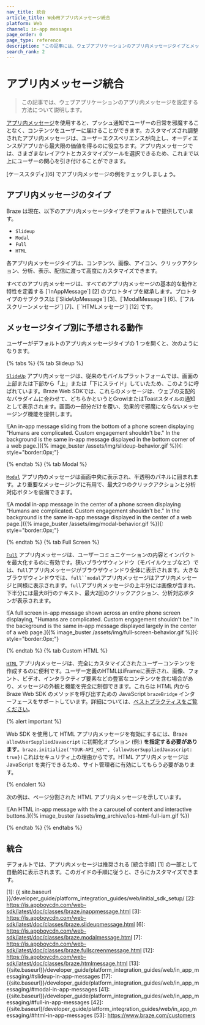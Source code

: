 ```yaml
---
nav_title: 統合
article_title: Web用アプリ内メッセージ統合
platform: Web
channel: in-app messages
page_order: 0
page_type: reference
description: "この記事には、ウェブアプリケーションのアプリ内メッセージタイプとメッセージ動作に関するリソースが含まれています。"
search_rank: 2
---
```


# アプリ内メッセージ統合

> この記事では、ウェブアプリケーションのアプリ内メッセージを設定する方法について説明します。

[アプリ内メッセージ]({{site.baseurl}}/user_guide/message_building_by_channel/in-app_messages/)を使用すると、プッシュ通知でユーザーの日常を邪魔することなく、コンテンツをユーザーに届けることができます。カスタマイズされ調整されたアプリ内メッセージは、ユーザーエクスペリエンスが向上し、オーディエンスがアプリから最大限の価値を得るのに役立ちます。アプリ内メッセージでは、さまざまなレイアウトとカスタマイズツールを選択できるため、これまで以上にユーザーの関心を引き付けることができます。

[ケーススタディ][6] でアプリ内メッセージの例をチェックしましょう。

## アプリ内メッセージのタイプ

Braze は現在、以下のアプリ内メッセージタイプをデフォルトで提供しています。 

- `Slideup`
- `Modal`
- `Full`
- `HTML`

各アプリ内メッセージタイプは、コンテンツ、画像、アイコン、クリックアクション、分析、表示、配信に渡って高度にカスタマイズできます。

すべてのアプリ内メッセージは、すべてのアプリ内メッセージの基本的な動作と特性を定義する [\`InAppMessage\`] [2] のプロトタイプを継承します。プロトタイプのサブクラスは [\`SlideUpMessage\`] [3]、[\`ModalMessage\`] [6]、[\`フルスクリーンメッセージ\`] [7]、[\`\`HTMLメッセージ\`] [12] です。

## メッセージタイプ別に予想される動作

ユーザーがデフォルトのアプリ内メッセージタイプの 1 つを開くと、次のようになります。

{% tabs %}
{% tab Slideup %}

[`SlideUp`](https://js.appboycdn.com/web-sdk/latest/doc/classes/braze.slideupmessage.html) アプリ内メッセージは、従来のモバイルプラットフォームでは、画面の上部または下部から「上」または「下にスライド」していたため、このように呼ばれています。Braze Web SDKでは、これらのメッセージは、ウェブの支配的なパラダイムに合わせて、どちらかというとGrowlまたはToastスタイルの通知として表示されます。画面の一部分だけを覆い、効果的で邪魔にならないメッセージング機能を提供します。

![An in-app message sliding from the bottom of a phone screen displaying "Humans are complicated. Custom engagement shouldn't be." In the background is the same in-app message displayed in the bottom corner of a web page.]({% image_buster /assets/img/slideup-behavior.gif %}){: style="border:0px;"}

{% endtab %}
{% tab Modal %}

[`Modal`](https://js.appboycdn.com/web-sdk/latest/doc/classes/braze.modalmessage.html) アプリ内のメッセージは画面中央に表示され、半透明のパネルに囲まれます。より重要なメッセージングに有用で、最大2つのクリックアクションと分析対応ボタンを装備できます。

![A modal in-app message in the center of a phone screen displaying "Humans are complicated. Custom engagement shouldn't be." In the background is the same in-app message displayed in the center of a web page.]({% image_buster /assets/img/modal-behavior.gif %}){: style="border:0px;"}

{% endtab %}
{% tab Full Screen %}

[`Full`](https://js.appboycdn.com/web-sdk/latest/doc/classes/braze.fullscreenmessage.html) アプリ内メッセージは、ユーザーコミュニケーションの内容とインパクトを最大化するのに有効です。狭いブラウザウィンドウ（モバイルウェブなど）では、`full`アプリ内メッセージがブラウザウィンドウ全体に表示されます。大きなブラウザウィンドウでは、`full``modal`アプリ内メッセージはアプリ内メッセージと同様に表示されます。`full`アプリ内メッセージの上半分には画像が含まれ、下半分には最大8行のテキスト、最大2回のクリックアクション、分析対応ボタンが表示されます。

![A full screen in-app message shown across an entire phone screen displaying, "Humans are complicated. Custom engagement shouldn't be." In the background is the same in-app message displayed largely in the center of a web page.]({% image_buster /assets/img/full-screen-behavior.gif %}){: style="border:0px;"}

{% endtab %}
{% tab Custom HTML %}

[`HTML`](https://js.appboycdn.com/web-sdk/latest/doc/classes/braze.htmlmessage.html) アプリ内メッセージは、完全にカスタマイズされたユーザーコンテンツを作成するのに便利です。ユーザー定義のHTMLはiFrameに表示され、画像、フォント、ビデオ、インタラクティブ要素などの豊富なコンテンツを含む場合があり、メッセージの外観と機能を完全に制御できます。これらは HTML 内から Braze Web SDK のメソッドを呼び出すための JavaScript `brazeBridge` インターフェースをサポートしています。詳細については、[ベストプラクティスをご覧ください]({{site.baseurl}}/user_guide/message_building_by_channel/in-app_messages/best_practices/)。

{% alert important %}

Web SDK を使用して HTML アプリ内メッセージを有効にするには、Braze `allowUserSuppliedJavascript` に初期化オプション (例:) **を指定する必要があります**。`braze.initialize('YOUR-API_KEY', {allowUserSuppliedJavascript: true})`これはセキュリティ上の理由からです。HTML アプリ内メッセージは JavaScript を実行できるため、サイト管理者に有効にしてもらう必要があります。

{% endalert %}

次の例は、ページ分割された HTML アプリ内メッセージを示しています。

![An HTML in-app message with the a carousel of content and interactive buttons.]({% image_buster /assets/img_archive/ios-html-full-iam.gif %})

{% endtab %}
{% endtabs %}

## 統合

デフォルトでは、アプリ内メッセージは推奨される [統合手順] [1] の一部として自動的に表示されます。このガイドの手順に従うと、さらにカスタマイズできます。

[1]: {{ site.baseurl }}/developer_guide/platform_integration_guides/web/initial_sdk_setup/
[2]: https://js.appboycdn.com/web-sdk/latest/doc/classes/braze.inappmessage.html
[3]: https://js.appboycdn.com/web-sdk/latest/doc/classes/braze.slideupmessage.html
[6]: https://js.appboycdn.com/web-sdk/latest/doc/classes/braze.modalmessage.html
[7]: https://js.appboycdn.com/web-sdk/latest/doc/classes/braze.fullscreenmessage.html
[12]: https://js.appboycdn.com/web-sdk/latest/doc/classes/braze.htmlmessage.html
[13]: {{site.baseurl}}/developer_guide/platform_integration_guides/web/in_app_messaging/#slideup-in-app-messages
[17]: {{site.baseurl}}/developer_guide/platform_integration_guides/web/in_app_messaging/#modal-in-app-messages
[41]: {{site.baseurl}}/developer_guide/platform_integration_guides/web/in_app_messaging/#full-in-app-messages
[42]: {{site.baseurl}/developer_guide/platform_integration_guides/web/in_app_messaging/#html-in-app-messages
[53]: https://www.braze.com/customers

